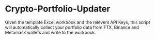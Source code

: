 # Crypto-Portfolio-Updater
Given the template Excel workbook and the relevent API Keys, this script will automatically collect your portfolio data from FTX, Binance and Metamask wallets and write to the workbook.
